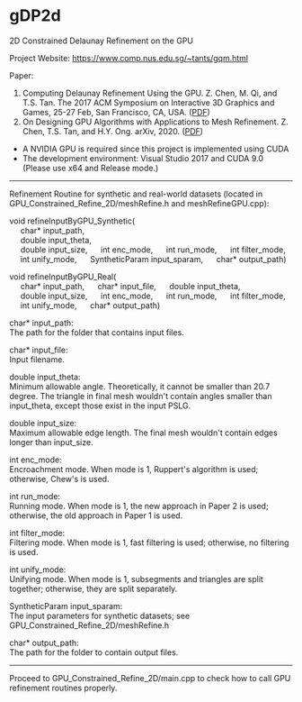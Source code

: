 # gDP2d
2D Constrained Delaunay Refinement on the GPU

Project Website: https://www.comp.nus.edu.sg/~tants/gqm.html

Paper:  
1. Computing Delaunay Refinement Using the GPU. Z. Chen, M. Qi, and T.S. Tan. The 2017 ACM Symposium on Interactive 3D Graphics and Games, 25-27 Feb, San Francisco, CA, USA. (<a href="https://www.comp.nus.edu.sg/~tants/gqm_files/11-0018-chen.pdf">PDF</a>)  
2. On Designing GPU Algorithms with Applications to Mesh Refinement. Z. Chen, T.S. Tan, and H.Y. Ong. arXiv, 2020. (<a href="https://arxiv.org/abs/2007.00324">PDF</a>)


* A NVIDIA GPU is required since this project is implemented using CUDA  
* The development environment: Visual Studio 2017 and CUDA 9.0 (Please use x64 and Release mode.)

--------------------------------------------------------------------------
Refinement Routine for synthetic and real-world datasets (located in GPU_Constrained_Refine_2D/meshRefine.h and meshRefineGPU.cpp):

void refineInputByGPU_Synthetic(  
&nbsp;&nbsp;&nbsp;&nbsp; char* input_path,  
&nbsp;&nbsp;&nbsp;&nbsp; double input_theta,  
&nbsp;&nbsp;&nbsp;&nbsp; double input_size,
&nbsp;&nbsp;&nbsp;&nbsp; int enc_mode,
&nbsp;&nbsp;&nbsp;&nbsp; int run_mode,
&nbsp;&nbsp;&nbsp;&nbsp; int filter_mode,
&nbsp;&nbsp;&nbsp;&nbsp; int unify_mode,
&nbsp;&nbsp;&nbsp;&nbsp; SyntheticParam input_sparam,
&nbsp;&nbsp;&nbsp;&nbsp; char* output_path)

void refineInputByGPU_Real(  
&nbsp;&nbsp;&nbsp;&nbsp; char* input_path, 
&nbsp;&nbsp;&nbsp;&nbsp; char* input_file,
&nbsp;&nbsp;&nbsp;&nbsp; double input_theta,  
&nbsp;&nbsp;&nbsp;&nbsp; double input_size,
&nbsp;&nbsp;&nbsp;&nbsp; int enc_mode,
&nbsp;&nbsp;&nbsp;&nbsp; int run_mode,
&nbsp;&nbsp;&nbsp;&nbsp; int filter_mode,
&nbsp;&nbsp;&nbsp;&nbsp; int unify_mode,
&nbsp;&nbsp;&nbsp;&nbsp; char* output_path)


char* input_path:  
The path for the folder that contains input files.

char* input_file:  
Input filename.

double input_theta:  
Minimum allowable angle. Theoretically, it cannot be smaller than 20.7 degree. The triangle in final mesh wouldn't contain angles smaller than input_theta, except those exist in the input PSLG.

double input_size:  
Maximum allowable edge length. The final mesh wouldn't contain edges longer than input_size.

int enc_mode:  
Encroachment mode. When mode is 1, Ruppert's algorithm is used; otherwise, Chew's is used.

int run_mode:  
Running mode. When mode is 1, the new approach in Paper 2 is used; otherwise, the old approach in Paper 1 is used.

int filter_mode:  
Filtering mode. When mode is 1, fast filtering is used; otherwise, no filtering is used.

int unify_mode:  
Unifying mode. When mode is 1, subsegments and triangles are split together; otherwise, they are split separately.

SyntheticParam input_sparam:  
The input parameters for synthetic datasets; see GPU_Constrained_Refine_2D/meshRefine.h

char* output_path:  
The path for the folder to contain output files.

--------------------------------------------------------------------------
Proceed to GPU_Constrained_Refine_2D/main.cpp to check how to call GPU refinement routines properly.